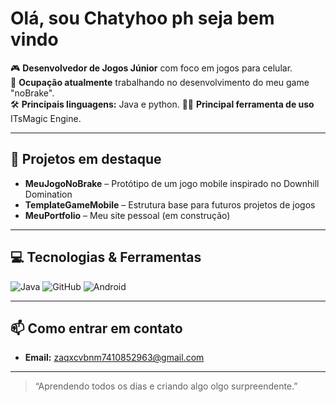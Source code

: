 # Olá, sou Chatyhoo ph seja bem vindo

🎮 **Desenvolvedor de Jogos Júnior** com foco em jogos para celular.  
📱 **Ocupação atualmente** trabalhando no desenvolvimento do meu game "noBrake".  
🛠 **Principais linguagens:** Java e python.
👨‍💻 **Principal ferramenta de uso** ITsMagic Engine.

---

## 🚀 Projetos em destaque
- **MeuJogoNoBrake** – Protótipo de um jogo mobile inspirado no Downhill Domination  
- **TemplateGameMobile** – Estrutura base para futuros projetos de jogos  
- **MeuPortfolio** – Meu site pessoal (em construção)

---

## 💻 Tecnologias & Ferramentas
![Java](https://img.shields.io/badge/Java-%23ED8B00.svg?style=for-the-badge&logo=openjdk&logoColor=white)
![GitHub](https://img.shields.io/badge/GitHub-%23121011.svg?style=for-the-badge&logo=github&logoColor=white)
![Android](https://img.shields.io/badge/Android-%233DDC84.svg?style=for-the-badge&logo=android&logoColor=white)

---

## 📫 Como entrar em contato
- **Email:** zaqxcvbnm7410852963@gmail.com

---

> “Aprendendo todos os dias e criando algo olgo surpreendente.”
